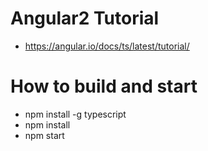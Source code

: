 # Angular2 Tutorial

- https://angular.io/docs/ts/latest/tutorial/

# How to build and start

- npm install -g typescript
- npm install
- npm start

